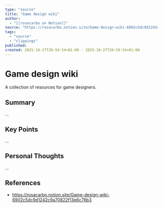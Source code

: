 ```yaml
---
type: "source"
title: "Game design wiki"
author:
  - "[[rosacarbo on Notion]]"
source: "https://rosacarbo.notion.site/Game-design-wiki-6902c5dc9d1242c9a70822f13e6c76b3"
tags:
  - "source"
  - "clippings"
published:
created: 2025-10-27T20:59:54+01:00 - 2025-10-27T20:59:54+01:00
---
```

#  Game design wiki

A collection of resources for game designers.

## Summary

...

## Key Points

...

## Personal Thoughts

...

## References

- https://rosacarbo.notion.site/Game-design-wiki-6902c5dc9d1242c9a70822f13e6c76b3

